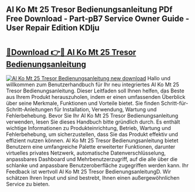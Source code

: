## Al Ko Mt 25 Tresor Bedienungsanleitung PDf Free Download - Part-pB7 Service Owner Guide - User Repair Edition KDlju

# <h2><a href="http://df3pyo3.blite.top/?on=Al+Ko+Mt+25+Tresor+Bedienungsanleitung">🔗Download 👉🔴 Al Ko Mt 25 Tresor Bedienungsanleitung</a></h2>

[![Al Ko Mt 25 Tresor Bedienungsanleitung new download](https://i.imgur.com/lujVjoI.png)](http://df3pyo3.blite.top/?on=Al+Ko+Mt+25+Tresor+Bedienungsanleitung)
Hallo und willkommen zum Benutzerhandbuch für Ihr neu integriertes Al Ko Mt 25 Tresor Bedienungsanleitung. Dieser Leitfaden soll Ihnen helfen, das Beste aus Ihrem Produkt herauszuholen, indem er einen umfassenden Überblick über seine Merkmale, Funktionen und Vorteile bietet. Sie finden Schritt-für-Schritt-Anleitungen für Installation, Verwendung, Wartung und Fehlerbehebung. Bevor Sie Ihr Al Ko Mt 25 Tresor Bedienungsanleitung verwenden, lesen Sie dieses Handbuch bitte gründlich durch. Es enthält wichtige Informationen zu Produkteinrichtung, Betrieb, Wartung und Fehlerbehebung, um sicherzustellen, dass Sie das Produkt effektiv und effizient nutzen können. Al Ko Mt 25 Tresor Bedienungsanleitung bietet Benutzern eine umfangreiche Palette erweiterter Funktionen, darunter virtuelles privates Netzwerk, automatische Datenverschlüsselung, anpassbares Dashboard und Mehrbenutzerzugriff, auf die alle über die schlanke und anpassbare Benutzeroberfläche zugegriffen werden kann. Ihr Feedback ist wertvoll Al Ko Mt 25 Tresor BedienungsanleitungD. Wir schätzen Ihren Input und sind bestrebt, Ihnen einen außergewöhnlichen Service zu bieten.
